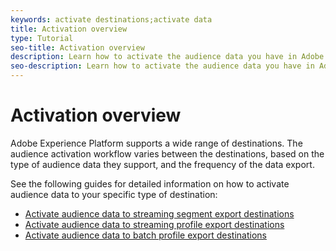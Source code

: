 ```yaml
---
keywords: activate destinations;activate data
title: Activation overview
type: Tutorial
seo-title: Activation overview
description: Learn how to activate the audience data you have in Adobe Experience Platform to various types of destinations.
seo-description: Learn how to activate the audience data you have in Adobe Experience Platform to various types of destinations.
---
```


# Activation overview

Adobe Experience Platform supports a wide range of destinations. The audience activation workflow varies between the destinations, based on the type of audience data they support, and the frequency of the data export.

See the following guides for detailed information on how to activate audience data to your specific type of destination:

* [Activate audience data to streaming segment export destinations](activate-segment-streaming-destinations.md)
* [Activate audience data to streaming profile export destinations](activate-streaming-profile-destinations.md)
* [Activate audience data to batch profile export destinations](activate-batch-profile-destinations.md)
